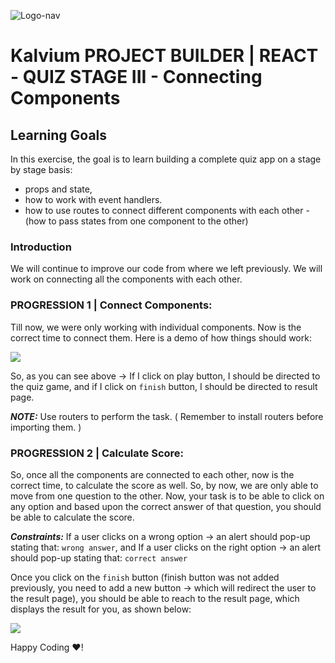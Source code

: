 
![Logo-nav](https://s3.ap-south-1.amazonaws.com/kalvi-education.github.io/front-end-web-development/Kalvium-Logo.png)

# Kalvium PROJECT BUILDER | REACT - QUIZ STAGE III - Connecting Components

## Learning Goals

In this exercise, the goal is to learn building a complete quiz app on a stage by stage basis:

- props and state,
- how to work with event handlers.
- how to use routes to connect different components with each other - (how to pass states from one component to the other)

### Introduction

We will continue to improve our code from where we left previously. We will work on connecting all the components with each other.


### PROGRESSION 1 | Connect Components:

Till now, we were only working with individual components. Now is the correct time to connect them.
Here is a demo of how things should work:

![](https://s3.ap-south-1.amazonaws.com/kalvi-education.github.io/front-end-web-development/project-react-routes-working.gif)


So, as you can see above -> 
If I click on play button, I should be directed to the quiz game, and if I click on `finish` button, I should be directed to result page.

***NOTE:*** Use routers to perform the task. ( Remember to install routers before importing them. )


### PROGRESSION 2 | Calculate Score:

So, once all the components are connected to each other, now is the correct time, to calculate the score as well.
So, by now, we are only able to move from one question to the other. Now, your task is to be able to click on any option and based upon the correct answer of that question, you should be able to calculate the score.

***Constraints:*** If a user clicks on a wrong option -> an alert should pop-up stating that: `wrong answer`, and
                   If a user clicks on the right option -> an alert should pop-up stating that: `correct answer`

Once you click on the `finish` button (finish button was not added previously, you need to add a new button -> which will redirect the user to the result page), you should be able to reach to the result page, which displays the result for you, as shown below:

![](https://s3.ap-south-1.amazonaws.com/kalvi-education.github.io/front-end-web-development/project-react-final-working.gif)


Happy Coding ❤️!

